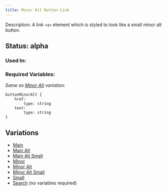 ```yaml
---
title: Minor Alt Button Link
---
```

Description: A link `<a>` element which is styled to look like a small minor alt button.

## Status: alpha
### Used In:

### Required Variables:
_Same as [Minor Alt](/?p=atoms-button-link2-alt) variation_:
~~~
buttonMinorAlt {
    href:
        type: string
    text: 
        type: string
}
~~~
## Variations
* [Main](/?p=atoms-button-link)
* [Main Alt](/?p=atoms-button-link-alt)
* [Main Alt Small](/?p=atoms-button-link-alt-sm)
* [Minor](/?p=atoms-button-link2)
* [Minor Alt](/?p=atoms-button-link2-alt)
* [Minor Alt Small](/?p=atoms-button-link2-alt-sm)
* [Small](/?p=atoms-button-link-sm)
* [Search](/?p=atoms-button-search) (no variables required)
